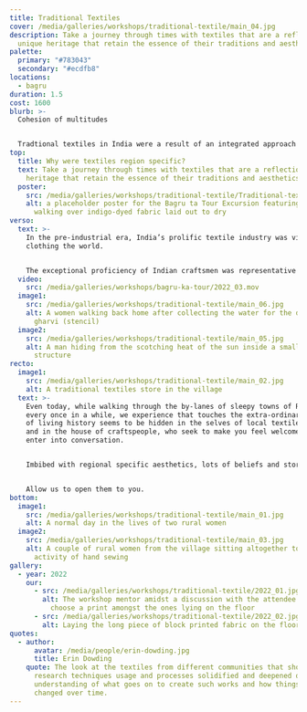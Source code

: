 ```yaml
---
title: Traditional Textiles
cover: /media/galleries/workshops/traditional-textile/main_04.jpg
description: Take a journey through times with textiles that are a reflection of
  unique heritage that retain the essence of their traditions and aesthetics.
palette:
  primary: "#783043"
  secondary: "#ecdfb8"
locations:
  - bagru
duration: 1.5
cost: 1600
blurb: >-
  Cohesion of multitudes


  Tradtional textiles in India were a result of an integrated approach to life with surroundings. Understand why they continue retaining sensitivity to multiple contexts. 
top:
  title: Why were textiles region specific?
  text: Take a journey through times with textiles that are a reflection of unique
    heritage that retain the essence of their traditions and aesthetics.
  poster:
    src: /media/galleries/workshops/traditional-textile/Traditional-textiles-wabisabi-project-excursions.jpg
    alt: a placeholder poster for the Bagru ta Tour Excursion featuring a cow
      walking over indigo-dyed fabric laid out to dry
verso:
  text: >-
    In the pre-industrial era, India’s prolific textile industry was virtually
    clothing the world.


    The exceptional proficiency of Indian craftsmen was representative of a unique heritage of creative talent that was specific to their world view. Rooted to their surrounding raw materials and commune of patrons and audiences, their peculiar characteristic of hereditary practices over ages evolved and later enabled them to adapt to the changes in demand of new markets far away from home.
  video:
    src: /media/galleries/workshops/bagru-ka-tour/2022_03.mov
  image1:
    src: /media/galleries/workshops/traditional-textile/main_06.jpg
    alt: A women walking back home after collecting the water for the day in her
      gharvi (stencil)
  image2:
    src: /media/galleries/workshops/traditional-textile/main_05.jpg
    alt: A man hiding from the scotching heat of the sun inside a small domicile
      structure
recto:
  image1:
    src: /media/galleries/workshops/traditional-textile/main_02.jpg
    alt: A traditional textiles store in the village
  text: >-
    Even today, while walking through the by-lanes of sleepy towns of Rajasthan,
    every once in a while, we experience that touches the extra-ordinary. Pieces
    of living history seems to be hidden in the selves of local textile shops
    and in the house of craftspeople, who seek to make you feel welcome, to
    enter into conversation.


    Imbibed with regional specific aesthetics, lots of beliefs and stories we have collected select traditional textiles of block printing and natural dyeing techniques.


    Allow us to open them to you.
bottom:
  image1:
    src: /media/galleries/workshops/traditional-textile/main_01.jpg
    alt: A normal day in the lives of two rural women
  image2:
    src: /media/galleries/workshops/traditional-textile/main_03.jpg
    alt: A couple of rural women from the village sitting altogether to perform the
      activity of hand sewing
gallery:
  - year: 2022
    our:
      - src: /media/galleries/workshops/traditional-textile/2022_01.jpg
        alt: The workshop mentor amidst a discussion with the attendee helping her
          choose a print amongst the ones lying on the floor
      - src: /media/galleries/workshops/traditional-textile/2022_02.jpg
        alt: Laying the long piece of block printed fabric on the floor
quotes:
  - author:
      avatar: /media/people/erin-dowding.jpg
      title: Erin Dowding
    quote: The look at the textiles from different communities that show different
      research techniques usage and processes solidified and deepened our
      understanding of what goes on to create such works and how things have
      changed over time.
---
```

